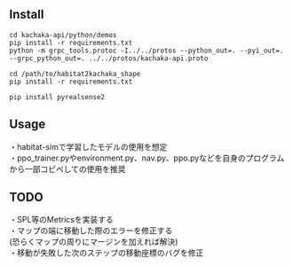 ## Install
```
cd kachaka-api/python/demos
pip install -r requirements.txt
python -m grpc_tools.protoc -I../../protos --python_out=. --pyi_out=. --grpc_python_out=. ../../protos/kachaka-api.proto

cd /path/to/habitat2kachaka_shape
pip install -r requirements.txt

pip install pyrealsense2
```


## Usage
・habitat-simで学習したモデルの使用を想定<br>
・ppo_trainer.pyやenvironment.py、nav.py、ppo.pyなどを自身のプログラムから一部コピペしての使用を推奨


## TODO
・SPL等のMetricsを実装する<br>
・マップの端に移動した際のエラーを修正する<br>
(恐らくマップの周りにマージンを加えれば解決)<br>
・移動が失敗した次のステップの移動座標のバグを修正
